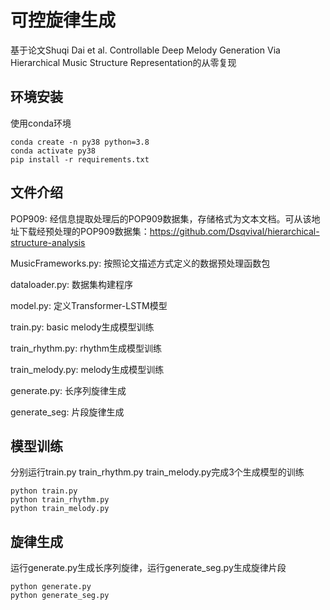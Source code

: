 # 可控旋律生成
基于论文Shuqi Dai et al. Controllable Deep Melody Generation Via Hierarchical Music Structure Representation的从零复现

## 环境安装
使用conda环境
```
conda create -n py38 python=3.8
conda activate py38
pip install -r requirements.txt
```

## 文件介绍
POP909: 经信息提取处理后的POP909数据集，存储格式为文本文档。可从该地址下载经预处理的POP909数据集：https://github.com/Dsqvival/hierarchical-structure-analysis

MusicFrameworks.py: 按照论文描述方式定义的数据预处理函数包

dataloader.py: 数据集构建程序

model.py: 定义Transformer-LSTM模型

train.py: basic melody生成模型训练

train_rhythm.py: rhythm生成模型训练

train_melody.py: melody生成模型训练

generate.py: 长序列旋律生成

generate_seg: 片段旋律生成

## 模型训练
分别运行train.py train_rhythm.py train_melody.py完成3个生成模型的训练
```
python train.py
python train_rhythm.py
python train_melody.py
```

## 旋律生成
运行generate.py生成长序列旋律，运行generate_seg.py生成旋律片段
```
python generate.py
python generate_seg.py
```
